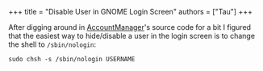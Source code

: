 +++
title = "Disable User in GNOME Login Screen"
authors = ["Tau"]
+++

After digging around in [AccountManager]'s source code for a bit
I figured that the easiest way to hide/disable a user in the login screen
is to change the shell to `/sbin/nologin`:

```shell
sudo chsh -s /sbin/nologin USERNAME
```


[AccountManager]: https://gitlab.freedesktop.org/accountsservice/accountsservice/-/blob/42aa71ac99bebe552c26dc03239b88c02fbe37c0/src/user-classify.c#L117
